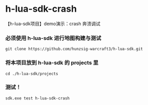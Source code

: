 # h-lua-sdk-crash
【h-lua-sdk项目】demo演示：crash 奔溃调试

### 必须使用 h-lua-sdk 进行地图构建与测试
```
git clone https://github.com/hunzsig-warcraft3/h-lua-sdk.git
```

### 将本项目放到 h-lua-sdk 的 projects 里
```
cd ./h-lua-sdk/projects
```

### 测试！
```
sdk.exe test h-lua-sdk-crash
```
